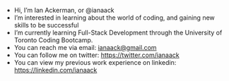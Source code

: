 - Hi, I’m Ian Ackerman, or @ianaack
- I’m interested in learning about the world of coding, and gaining new skills to be successful 
- I’m currently learning Full-Stack Development through the University of Toronto Coding Bootcamp.
- You can reach me via email: ianaack@gmail.com
- You can follow me on twitter: https://twitter.com/ianaack
- You can view my previous work experience on linkedin: https://linkedin.com/ianaack


<!---
ianaack/ianaack is a ✨ special ✨ repository because its `README.md` (this file) appears on your GitHub profile.
You can click the Preview link to take a look at your changes.
--->

